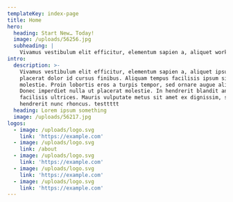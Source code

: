 ```yaml
---
templateKey: index-page
title: Home
hero:
  heading: Start New… Today!
  image: /uploads/56256.jpg
  subheading: |
    Vivamus vestibulum elit efficitur, elementum sapien a, aliquet working??
intro:
  description: >-
    Vivamus vestibulum elit efficitur, elementum sapien a, aliquet ipsum. Fusce
    placerat dolor id cursus finibus. Aliquam tempus facilisis ipsum sit amet
    molestie. Proin lobortis eros a turpis tempor, sed ornare augue aliquam.
    Donec imperdiet nulla ut placerat molestie. In hendrerit blandit ante
    facilisis ultrices. Mauris vulputate metus sit amet ex dignissim, sed
    hendrerit nunc rhoncus. testtttt
  heading: Lorem ipsum something
  image: /uploads/56217.jpg
logos:
  - image: /uploads/logo.svg
    link: 'https://example.com'
  - image: /uploads/logo.svg
    link: /about
  - image: /uploads/logo.svg
    link: 'https://example.com'
  - image: /uploads/logo.svg
    link: 'https://example.com'
  - image: /uploads/logo.svg
    link: 'https://example.com'
---
```


